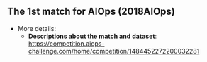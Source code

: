 The 1st match for AIOps (2018AIOps)
--------

* More details:
	- **Descriptions about the match and dataset**: https://competition.aiops-challenge.com/home/competition/1484452272200032281
